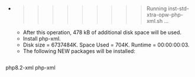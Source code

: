* >>>>>>>>> Running inst-std-xtra-opw-php-xml.sh ...
  * After this operation, 478 kB of additional disk space will be used.
  * Install php-xml.
  * Disk size = 6737484K. Space Used = 704K. Runtime = 00:00:00:03.
  * The following NEW packages will be installed:
  ```bash
php8.2-xml php-xml
  ```
